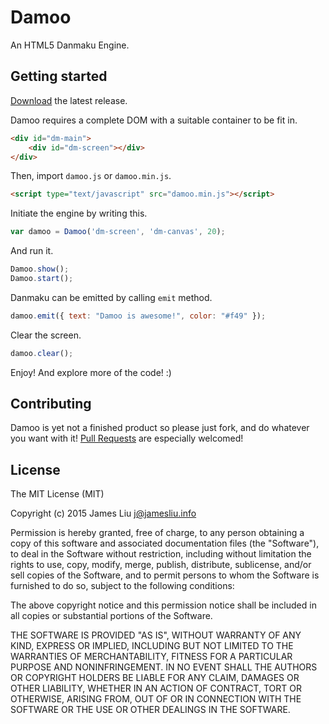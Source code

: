 Damoo
======

An HTML5 Danmaku Engine.

Getting started
------

[Download](https://github.com/jamesliu96/Damoo/releases) the latest release.

Damoo requires a complete DOM with a suitable container to be fit in.

```html
<div id="dm-main">
    <div id="dm-screen"></div>
</div>
```

Then, import `damoo.js` or `damoo.min.js`.

```html
<script type="text/javascript" src="damoo.min.js"></script>
```

Initiate the engine by writing this.

```javascript
var damoo = Damoo('dm-screen', 'dm-canvas', 20);
```

And run it.

```javascript
Damoo.show();
Damoo.start();
```

Danmaku can be emitted by calling `emit` method.

```javascript
damoo.emit({ text: "Damoo is awesome!", color: "#f49" });
```

Clear the screen.

```javascript
damoo.clear();
```

Enjoy! And explore more of the code! :)

Contributing
------

Damoo is yet not a finished product so please just fork, and do whatever you want with it! [Pull Requests](https://github.com/jamesliu96/Damoo/pulls) are especially welcomed!

License
------

The MIT License (MIT)

Copyright (c) 2015 James Liu <j@jamesliu.info>

Permission is hereby granted, free of charge, to any person obtaining a copy of
this software and associated documentation files (the "Software"), to deal in
the Software without restriction, including without limitation the rights to
use, copy, modify, merge, publish, distribute, sublicense, and/or sell copies of
the Software, and to permit persons to whom the Software is furnished to do so,
subject to the following conditions:

The above copyright notice and this permission notice shall be included in all
copies or substantial portions of the Software.

THE SOFTWARE IS PROVIDED "AS IS", WITHOUT WARRANTY OF ANY KIND, EXPRESS OR
IMPLIED, INCLUDING BUT NOT LIMITED TO THE WARRANTIES OF MERCHANTABILITY, FITNESS
FOR A PARTICULAR PURPOSE AND NONINFRINGEMENT. IN NO EVENT SHALL THE AUTHORS OR
COPYRIGHT HOLDERS BE LIABLE FOR ANY CLAIM, DAMAGES OR OTHER LIABILITY, WHETHER
IN AN ACTION OF CONTRACT, TORT OR OTHERWISE, ARISING FROM, OUT OF OR IN
CONNECTION WITH THE SOFTWARE OR THE USE OR OTHER DEALINGS IN THE SOFTWARE.
